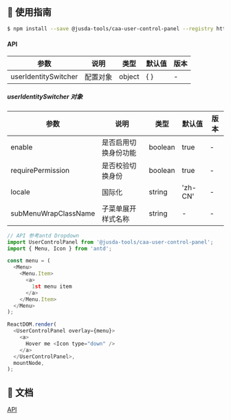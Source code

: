 ## :rocket: 使用指南

```bash
$ npm install --save @jusda-tools/caa-user-control-panel --registry http://nexus.jusdaglobal.com/repository/npm-group
```

#### API

| 参数                 | 说明     | 类型   | 默认值 | 版本 |
| -------------------- | -------- | ------ | ------ | ---- |
| userIdentitySwitcher | 配置对象 | object | { }    | -    |

##### userIdentitySwitcher 对象

| 参数                 | 说明                 | 类型    | 默认值  | 版本 |
| -------------------- | -------------------- | ------- | ------- | ---- |
| enable               | 是否启用切换身份功能 | boolean | true    | -    |
| requirePermission    | 是否校验切换身份     | boolean | true    | -    |
| locale               | 国际化               | string  | 'zh-CN' | -    |
| subMenuWrapClassName | 子菜单展开样式名称   | string  | -       | -    |


  

```JavaScript
// API 参考antd Dropdown  
import UserControlPanel from '@jusda-tools/caa-user-control-panel';
import { Menu, Icon } from 'antd';

const menu = (
  <Menu>
    <Menu.Item> 
      <a>
        1st menu item
      </a> 
    </Menu.Item>
  </Menu> 
);

ReactDOM.render(
  <UserControlPanel overlay={menu}>
    <a>
      Hover me <Icon type="down" />
    </a>
  </UserControlPanel>,
  mountNode,
);
```

## :bookmark_tabs: 文档
[API](https://3x.ant.design/components/dropdown-cn/)



